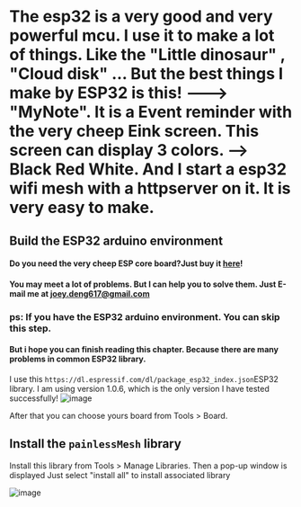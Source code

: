 # The esp32 is a very good and very powerful mcu. I use it to make a lot of things. Like the "Little dinosaur" , "Cloud disk" ... But the best things I make by ESP32 is this! ---> "MyNote". It is a Event reminder with the very cheep Eink screen. This screen can display 3 colors. --> Black Red White. And I start a esp32 wifi mesh with a httpserver on it. It is very easy to make.

## Build the ESP32 arduino environment
#### Do you need the very cheep ESP core board?Just buy it [here](https://item.taobao.com/item.htm?id=618006256099)!
#### You may meet a lot of problems. But I can help you to solve them. Just E-mail me at joey.deng617@gmail.com
### ps: If you have the ESP32 arduino environment. You can skip this step.

    
#### But i hope you can finish reading this chapter. Because there are many problems in common ESP32 library.

I use this ``` https://dl.espressif.com/dl/package_esp32_index.json ```ESP32 library.
I am using version 1.0.6, which is the only version I have tested successfully! ![image](https://i.ibb.co/QjWcVYP/2021-08-28-10-35-05.png)

After that you can choose yours board from Tools > Board.
## Install the ```painlessMesh``` library
Install this library from Tools > Manage Libraries.
Then a pop-up window is displayed
Just select "install all" to install associated library

![image](https://i.ibb.co/3dGZ8Nx/picture.png)
